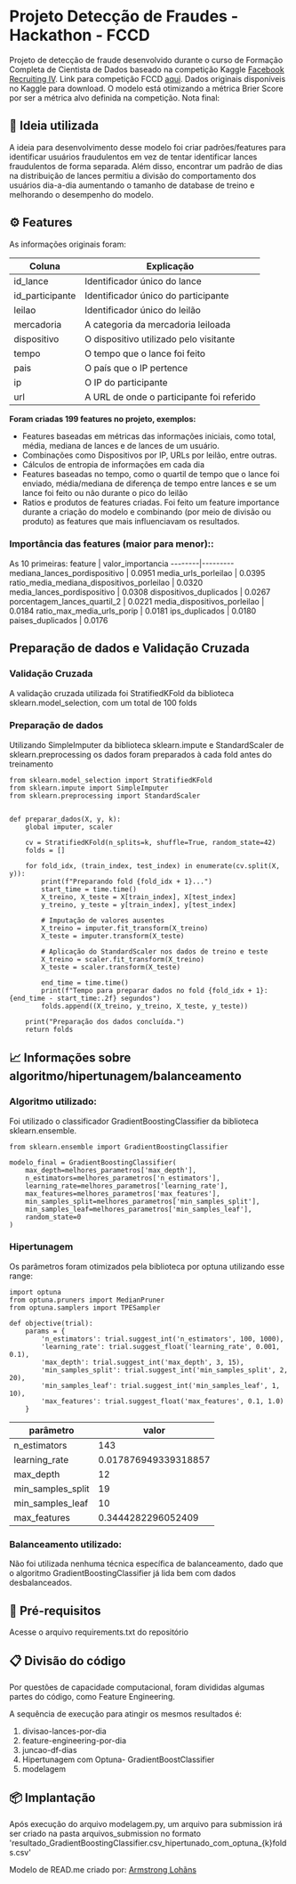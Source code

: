 # Projeto Detecção de Fraudes - Hackathon - FCCD

Projeto de detecção de fraude desenvolvido durante o curso de Formação Completa de Cientista de Dados baseado na competição Kaggle [Facebook Recruiting IV](https://www.kaggle.com/competitions/facebook-recruiting-iv-human-or-bot/overview). Link para competição FCCD [aqui](https://www.kaggle.com/competitions/hackathon-01-fccd). Dados originais disponíveis no Kaggle para download. 
O modelo está otimizando a métrica Brier Score por ser a métrica alvo definida na competição. Nota final: 

## 💭 Ideia utilizada

A ideia para desenvolvimento desse modelo foi criar padrões/features para identificar usuários fraudulentos em vez de tentar identificar lances fraudulentos de forma separada. Além disso, encontrar um padrão de dias na distribuição de lances permitiu a divisão do comportamento dos usuários dia-a-dia aumentando o tamanho de database de treino e melhorando o desempenho do modelo.

## ⚙️ Features

As informações originais foram:

**Coluna** | **Explicação**
----------- | ------------
id_lance | Identificador único do lance
id_participante | Identificador único do participante
leilao | Identificador único do leilão
mercadoria | A categoria da mercadoria leiloada
dispositivo | O dispositivo utilizado pelo visitante
tempo | O tempo que o lance foi feito
pais | O país que o IP pertence
ip | O IP do participante
url | A URL de onde o participante foi referido


**Foram criadas 199 features no projeto, exemplos:**

* Features baseadas em métricas das informações iniciais, como total, média, mediana de lances e de lances de um usuário.
* Combinações como Dispositivos por IP, URLs por leilão, entre outras.
* Cálculos de entropia de informações em cada dia
* Features baseadas no tempo, como o quartil de tempo que o lance foi enviado, média/mediana de diferença de tempo entre lances e se um lance foi feito ou não durante o pico do leilão 
* Ratios e produtos de features criadas. Foi feito um feature importance durante a criação do modelo e combinando (por meio de divisão ou produto) as features que mais influenciavam os resultados.

### **Importância das features (maior para menor):**: 

As 10 primeiras:
feature | valor_importancia
--------|---------
mediana_lances_pordispositivo | 0.0951
media_urls_porleilao | 0.0395
ratio_media_mediana_dispositivos_porleilao | 0.0320
media_lances_pordispositivo | 0.0308
dispositivos_duplicados | 0.0267
porcentagem_lances_quartil_2 | 0.0221
media_dispositivos_porleilao | 0.0184
ratio_max_media_urls_porip | 0.0181
ips_duplicados | 0.0180
paises_duplicados | 0.0176


## Preparação de dados e Validação Cruzada

### Validação Cruzada

A validação cruzada utilizada foi StratifiedKFold da biblioteca sklearn.model_selection, com um total de 100 folds 

### Preparação de dados

Utilizando SimpleImputer da biblioteca sklearn.impute e StandardScaler de sklearn.preprocessing os dados foram preparados à cada fold antes do treinamento

```
from sklearn.model_selection import StratifiedKFold
from sklearn.impute import SimpleImputer
from sklearn.preprocessing import StandardScaler


def preparar_dados(X, y, k):
    global imputer, scaler

    cv = StratifiedKFold(n_splits=k, shuffle=True, random_state=42)
    folds = []

    for fold_idx, (train_index, test_index) in enumerate(cv.split(X, y)):
        print(f"Preparando fold {fold_idx + 1}...")
        start_time = time.time()
        X_treino, X_teste = X[train_index], X[test_index]
        y_treino, y_teste = y[train_index], y[test_index]

        # Imputação de valores ausentes
        X_treino = imputer.fit_transform(X_treino)
        X_teste = imputer.transform(X_teste)

        # Aplicação do StandardScaler nos dados de treino e teste
        X_treino = scaler.fit_transform(X_treino)
        X_teste = scaler.transform(X_teste)

        end_time = time.time()
        print(f"Tempo para preparar dados no fold {fold_idx + 1}: {end_time - start_time:.2f} segundos")
        folds.append((X_treino, y_treino, X_teste, y_teste))

    print("Preparação dos dados concluída.")
    return folds

```

## 📈 Informações sobre algoritmo/hipertunagem/balanceamento

### Algoritmo utilizado:
Foi utilizado o classificador GradientBoostingClassifier da biblioteca sklearn.ensemble.
```
from sklearn.ensemble import GradientBoostingClassifier

modelo_final = GradientBoostingClassifier(
    max_depth=melhores_parametros['max_depth'],
    n_estimators=melhores_parametros['n_estimators'],
    learning_rate=melhores_parametros['learning_rate'],
    max_features=melhores_parametros['max_features'],
    min_samples_split=melhores_parametros['min_samples_split'],
    min_samples_leaf=melhores_parametros['min_samples_leaf'],
    random_state=0
)
```

### Hipertunagem
Os parâmetros foram otimizados pela biblioteca por optuna utilizando esse range:
```
import optuna
from optuna.pruners import MedianPruner
from optuna.samplers import TPESampler

def objective(trial):
    params = {
        'n_estimators': trial.suggest_int('n_estimators', 100, 1000),
        'learning_rate': trial.suggest_float('learning_rate', 0.001, 0.1),  
        'max_depth': trial.suggest_int('max_depth', 3, 15),  
        'min_samples_split': trial.suggest_int('min_samples_split', 2, 20),
        'min_samples_leaf': trial.suggest_int('min_samples_leaf', 1, 10), 
        'max_features': trial.suggest_float('max_features', 0.1, 1.0)  
    }

```

**parâmetro** | **valor**
------------- | -----------
n_estimators | 143
learning_rate | 0.017876949339318857
max_depth | 12
min_samples_split | 19
min_samples_leaf | 10
max_features | 0.3444282296052409

### Balanceamento utilizado:
Não foi utilizada nenhuma técnica específica de balanceamento, dado que o algoritmo GradientBoostingClassifier já lida bem com dados desbalanceados.

## 🔧 Pré-requisitos

Acesse o arquivo requirements.txt do repositório

## 📋 Divisão do código

Por questões de capacidade computacional, foram divididas algumas partes do código, como Feature Engineering.

A sequência de execução para atingir os mesmos resultados é:
1. divisao-lances-por-dia
2. feature-engineering-por-dia
3. juncao-df-dias
4. Hipertunagem com Optuna- GradientBoostClassifier
5. modelagem

## 📦 Implantação

Após execução do arquivo modelagem.py, um arquivo para submission irá ser criado na pasta arquivos_submission no formato 'resultado_GradientBoostingClassifier.csv_hipertunado_com_optuna_{k}folds.csv'

Modelo de READ.me criado por: [Armstrong Lohãns](https://gist.github.com/lohhans)

